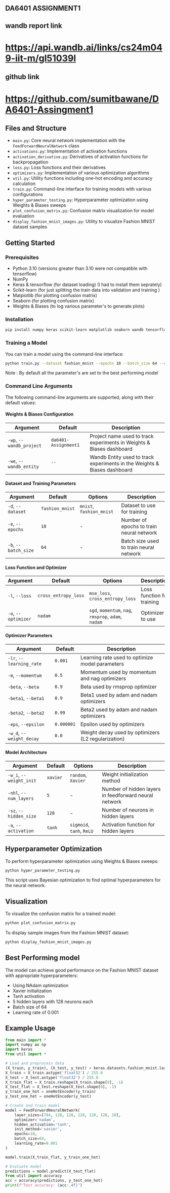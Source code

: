 
## DA6401 ASSIGNMENT1 

## wandb report link 
# https://api.wandb.ai/links/cs24m049-iit-m/gl51039l

## github link
# https://github.com/sumitbawane/DA6401-Assingment1



## Files and Structure

- `main.py`: Core neural network implementation with the `FeedForwardNeuralNetwork` class
- `activations.py`: Implementation of activation functions
- `activation_derivative.py`: Derivatives of activation functions for backpropagation
- `loss.py`: Loss functions and their derivatives
- `optimizers.py`: Implementation of various optimization algorithms
- `util.py`: Utility functions including one-hot encoding and accuracy calculation
- `train.py`: Command-line interface for training models with various configurations
- `hyper_parameter_testing.py`: Hyperparameter optimization using Weights & Biases sweeps
- `plot_confusion_matrix.py`: Confusion matrix visualization for model evaluation
- `display_fashion_mnist_images.py`: Utility to visualize Fashion MNIST dataset samples

## Getting Started

### Prerequisites

- Python 3.10 (versions greater than 3.10 were not compatible with tensorflow)
- NumPy
- Keras & tensorflow (for dataset loading) (I had to install them seprately)
- Scikit-learn (for just splitting the train data into validation and training )
- Matplotlib (for plotting confusion matrix)
- Seaborn (for plotting confusion matrix)
- Weights & Biases (to log various parameter's to generate plots)

### Installation

```bash
pip install numpy keras scikit-learn matplotlib seaborn wandb tensorflow
```

### Training a Model

You can train a model using the command-line interface:

```bash
python train.py --dataset fashion_mnist --epochs 10 --batch_size 64 --optimizer nadam --activation tanh --num_layers 5 --hidden_size 128
```
Note : By default all the parameter's are set to the best performing model

### Command Line Arguments

The following command-line arguments are supported, along with their default values:

#### Weights & Biases Configuration
| Argument | Default | Description |
|----------|---------|-------------|
| `-wp`, `--wandb_project` | `da6401-Assignment1` | Project name used to track experiments in Weights & Biases dashboard |
| `-we`, `--wandb_entity` | `''` | Wandb Entity used to track experiments in the Weights & Biases dashboard |

#### Dataset and Training Parameters
| Argument | Default | Options | Description |
|----------|---------|---------|-------------|
| `-d`, `--dataset` | `fashion_mnist` | `mnist`, `fashion_mnist` | Dataset to use for training |
| `-e`, `--epochs` | `10` | - | Number of epochs to train neural network |
| `-b`, `--batch_size` | `64` | - | Batch size used to train neural network |

#### Loss Function and Optimizer
| Argument | Default | Options | Description |
|----------|---------|---------|-------------|
| `-l`, `--loss` | `cross_entropy_loss` | `mse_loss`, `cross_entropy_loss` | Loss function for training |
| `-o`, `--optimizer` | `nadam` | `sgd`, `momentum`, `nag`, `rmsprop`, `adam`, `nadam` | Optimizer to use |

#### Optimizer Parameters
| Argument | Default | Description |
|----------|---------|-------------|
| `-lr`, `--learning_rate` | `0.001` | Learning rate used to optimize model parameters |
| `-m`, `--momentum` | `0.5` | Momentum used by momentum and nag optimizers |
| `-beta`, `--beta` | `0.9` | Beta used by rmsprop optimizer |
| `-beta1`, `--beta1` | `0.9` | Beta1 used by adam and nadam optimizers |
| `-beta2`, `--beta2` | `0.99` | Beta2 used by adam and nadam optimizers |
| `-eps`, `--epsilon` | `0.000001` | Epsilon used by optimizers |
| `-w_d`, `--weight_decay` | `0.0` | Weight decay used by optimizers (L2 regularization) |

#### Model Architecture
| Argument | Default | Options | Description |
|----------|---------|---------|-------------|
| `-w_i`, `--weight_init` | `xavier` | `random`, `Xavier` | Weight initialization method |
| `-nhl`, `--num_layers` | `5` | - | Number of hidden layers in feedforward neural network |
| `-sz`, `--hidden_size` | `128` | - | Number of neurons in hidden layers |
| `-a`, `--activation` | `tanh` |  `sigmoid`, `tanh`, `ReLU` | Activation function for hidden layers |

## Hyperparameter Optimization

To perform hyperparameter optimization using Weights & Biases sweeps:

```bash
python hyper_parameter_testing.py
```

This script uses Bayesian optimization to find optimal hyperparameters for the neural network.

## Visualization

To visualize the confusion matrix for a trained model:

```bash
python plot_confusion_matrix.py
```

To display sample images from the Fashion MNIST dataset:

```bash
python display_fashion_mnist_images.py
```

## Best Performing model

The model can achieve good performance on the Fashion MNIST dataset with appropriate hyperparameters:
- Using NAdam optimization
- Xavier initialization
- Tanh activation
- 5 hidden layers with 128 neurons each
- Batch size of 64
- Learning rate of 0.001

## Example Usage

```python
from main import *
import numpy as np
import keras
from util import *

# Load and preprocess data
(X_train, y_train), (X_test, y_test) = keras.datasets.fashion_mnist.load_data()
X_train = X_train.astype('float32') / 255.0
X_test = X_test.astype('float32') / 255.0
X_train_flat = X_train.reshape(X_train.shape[0], -1)
X_test_flat = X_test.reshape(X_test.shape[0], -1)
y_train_one_hot = oneHotEncoder(y_train)
y_test_one_hot = oneHotEncoder(y_test)

# Create and train model
model = FeedForwardNeuralNetwork(
    layer_sizes=[784, 128, 128, 128, 128, 128, 10],
    optimizer='nadam',
    hidden_activation='tanh',
    init_method='xavier',
    epochs=10,
    batch_size=64,
    learning_rate=0.001
)

model.train(X_train_flat, y_train_one_hot)

# Evaluate model
predictions = model.predict(X_test_flat)
from util import accuracy
acc = accuracy(predictions, y_test_one_hot)
print(f"Test accuracy: {acc:.4f}")
```
